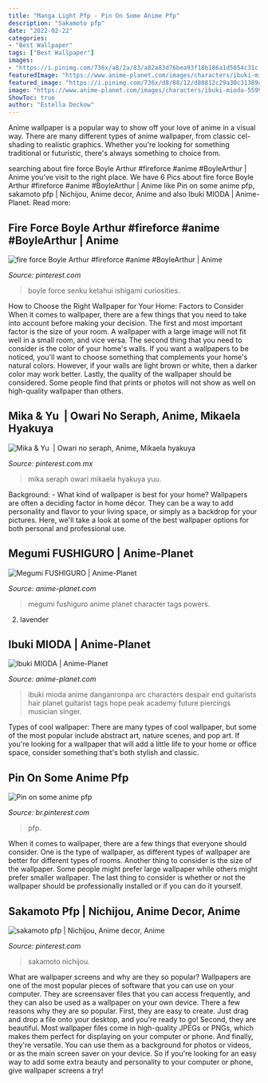 ```yaml
---
title: "Manga Light Pfp - Pin On Some Anime Pfp"
description: "Sakamoto pfp"
date: "2022-02-22"
categories:
- "Best Wallpaper"
tags: ["Best Wallpaper"]
images:
- "https://i.pinimg.com/736x/a8/2a/83/a82a83d76bea93f18b186a1d5054c31c.jpg"
featuredImage: "https://www.anime-planet.com/images/characters/ibuki-mioda-55997.jpg"
featured_image: "https://i.pinimg.com/736x/d8/88/12/d88812c29a30c31389a33d955b7250e7.jpg"
image: "https://www.anime-planet.com/images/characters/ibuki-mioda-55997.jpg"
ShowToc: true
author: "Estella Deckow"
---
```



Anime wallpaper is a popular way to show off your love of anime in a visual way. There are many different types of anime wallpaper, from classic cel-shading to realistic graphics. Whether you're looking for something traditional or futuristic, there's always something to choice from.

	

		
searching about fire force Boyle Arthur #fireforce #anime #BoyleArthur | Anime you've visit to the right place. We have 6 Pics about fire force Boyle Arthur #fireforce #anime #BoyleArthur | Anime like Pin on some anime pfp, sakamoto pfp | Nichijou, Anime decor, Anime and also Ibuki MIODA | Anime-Planet. Read more:
		
    
## Fire Force Boyle Arthur #fireforce #anime #BoyleArthur | Anime

<img loading=lazy src="https://i.pinimg.com/736x/a8/2a/83/a82a83d76bea93f18b186a1d5054c31c.jpg" onerror="this.onerror=null;this.src='https://tse4.mm.bing.net/th?id=OIP.wxN-NMJFxcWuJfoF0WZz_wHaEK&amp;pid=15.1';" alt="fire force Boyle Arthur #fireforce #anime #BoyleArthur | Anime">

_Source: pinterest.com_

>boyle force senku ketahui ishigami curiosities. 

	

How to Choose the Right Wallpaper for Your Home: Factors to Consider
When it comes to wallpaper, there are a few things that you need to take into account before making your decision. The first and most important factor is the size of your room. A wallpaper with a large image will not fit well in a small room, and vice versa. 
The second thing that you need to consider is the color of your home's walls. If you want a wallpapers to be noticed, you'll want to choose something that complements your home's natural colors. However, if your walls are light brown or white, then a darker color may work better. 
Lastly, the quality of the wallpaper should be considered. Some people find that prints or photos will not show as well on high-quality wallpaper than others.

    
## Mika &amp; Yu ️ | Owari No Seraph, Anime, Mikaela Hyakuya

<img loading=lazy src="https://i.pinimg.com/736x/d8/88/12/d88812c29a30c31389a33d955b7250e7.jpg" onerror="this.onerror=null;this.src='https://tse1.mm.bing.net/th?id=OIP.cVV-GDzFZXEnroKgbEA2pgHaF9&amp;pid=15.1';" alt="Mika &amp; Yu ️ | Owari no seraph, Anime, Mikaela hyakuya">

_Source: pinterest.com.mx_

>mika seraph owari mikaela hyakuya yuu. 

	

Background: - What kind of wallpaper is best for your home?
Wallpapers are often a deciding factor in home décor. They can be a way to add personality and flavor to your living space, or simply as a backdrop for your pictures. Here, we'll take a look at some of the best wallpaper options for both personal and professional use.

    
## Megumi FUSHIGURO | Anime-Planet

<img loading=lazy src="https://www.anime-planet.com/images/characters/megumi-fushiguro-149559.jpg" onerror="this.onerror=null;this.src='https://tse2.mm.bing.net/th?id=OIP.zPjRpPNrxpEKIOnue0sryAAAAA&amp;pid=15.1';" alt="Megumi FUSHIGURO | Anime-Planet">

_Source: anime-planet.com_

>megumi fushiguro anime planet character tags powers. 

	

2. lavender 

    
## Ibuki MIODA | Anime-Planet

<img loading=lazy src="https://www.anime-planet.com/images/characters/ibuki-mioda-55997.jpg" onerror="this.onerror=null;this.src='https://tse4.mm.bing.net/th?id=OIP.da7_2VOMS-U0el6jiPu3xQAAAA&amp;pid=15.1';" alt="Ibuki MIODA | Anime-Planet">

_Source: anime-planet.com_

>ibuki mioda anime danganronpa arc characters despair end guitarists hair planet guitarist tags hope peak academy future piercings musician singer. 

	

Types of cool wallpaper:
There are many types of cool wallpaper, but some of the most popular include abstract art, nature scenes, and pop art. If you're looking for a wallpaper that will add a little life to your home or office space, consider something that's both stylish and classic.

    
## Pin On Some Anime Pfp

<img loading=lazy src="https://i.pinimg.com/736x/26/4e/94/264e942074f161790ed548711641e808.jpg" onerror="this.onerror=null;this.src='https://tse2.mm.bing.net/th?id=OIP.xNHzXgUBApkUP5EudI6-egHaHi&amp;pid=15.1';" alt="Pin on some anime pfp">

_Source: br.pinterest.com_

>pfp. 

	

When it comes to wallpaper, there are a few things that everyone should consider. One is the type of wallpaper, as different types of wallpaper are better for different types of rooms. Another thing to consider is the size of the wallpaper. Some people might prefer large wallpaper while others might prefer smaller wallpaper. The last thing to consider is whether or not the wallpaper should be professionally installed or if you can do it yourself.

    
## Sakamoto Pfp | Nichijou, Anime Decor, Anime

<img loading=lazy src="https://i.pinimg.com/736x/f1/e4/98/f1e4984ac688e523a179169503605e50.jpg" onerror="this.onerror=null;this.src='https://tse1.mm.bing.net/th?id=OIP.4OD18n80_98x3lZ-UUIJDgHaHa&amp;pid=15.1';" alt="sakamoto pfp | Nichijou, Anime decor, Anime">

_Source: pinterest.com_

>sakamoto nichijou. 

	

What are wallpaper screens and why are they so popular?
Wallpapers are one of the most popular pieces of software that you can use on your computer. They are screensaver files that you can access frequently, and they can also be used as a wallpaper on your own device. There a few reasons why they are so popular. First, they are easy to create. Just drag and drop a file onto your desktop, and you're ready to go! Second, they are beautiful. Most wallpaper files come in high-quality JPEGs or PNGs, which makes them perfect for displaying on your computer or phone. And finally, they're versatile. You can use them as a background for photos or videos, or as the main screen saver on your device. So if you're looking for an easy way to add some extra beauty and personality to your computer or phone, give wallpaper screens a try!

